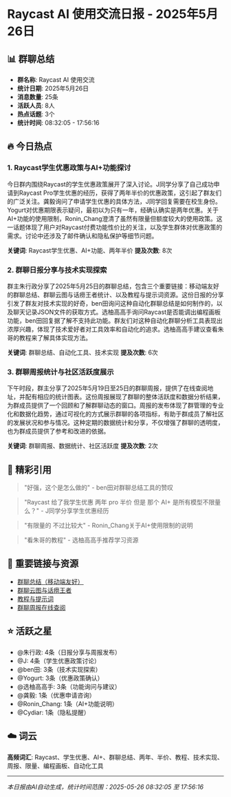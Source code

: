 # Raycast AI 使用交流日报 - 2025年5月26日

## 📊 群聊总结

- **群名称**: Raycast AI 使用交流
- **统计日期**: 2025年5月26日
- **消息数量**: 25条
- **活跃人员**: 8人
- **热点话题**: 3个
- **统计时间**: 08:32:05 - 17:56:16

## 🔥 今日热点

### 1. Raycast学生优惠政策与AI+功能探讨

今日群内围绕Raycast的学生优惠政策展开了深入讨论。J同学分享了自己成功申请到Raycast Pro学生优惠的经历，获得了两年半价的优惠政策，这引起了群友们的广泛关注。龚毅询问了申请学生优惠的具体方法，J同学回复需要在校生身份。Yogurt对优惠期限表示疑问，最初以为只有一年，经确认确实是两年优惠。关于AI+功能的使用限制，Ronin_Chang澄清了虽然有限量但额度较大的使用政策。这一话题体现了用户对Raycast付费功能性价比的关注，以及学生群体对优惠政策的需求。讨论中还涉及了邮件确认和隐私保护等细节问题。

**关键词**: Raycast学生优惠、AI+功能、两年半价
**提及次数**: 8次

### 2. 群聊日报分享与技术实现探索

群主朱行政分享了2025年5月25日的群聊总结，包含三个重要链接：移动端友好的群聊总结、群聊云图与话痨王者统计、以及教程与提示词资源。这份日报的分享引发了群友对技术实现的好奇，ben田询问这种自动化群聊总结是如何制作的，以及聊天记录JSON文件的获取方式。选柚高高手询问Raycast是否能调出编程画板功能，ben田回复据了解不支持此功能。群友们对这种自动化群聊分析工具表现出浓厚兴趣，体现了技术爱好者对工具效率和自动化的追求。选柚高高手建议查看朱哥的教程来了解具体实现方法。

**关键词**: 群聊总结、自动化工具、技术实现
**提及次数**: 6次

### 3. 群聊周报统计与社区活跃度展示

下午时段，群主分享了2025年5月19日至25日的群聊周报，提供了在线查阅地址，并配有相应的统计图表。这份周报展现了群聊的整体活跃度和数据分析结果，为群成员提供了一个回顾和了解群聊动态的窗口。周报的发布体现了群管理的专业化和数据化趋势，通过可视化的方式展示群聊的各项指标，有助于群成员了解社区的发展状况和参与情况。这种定期的数据统计和分享，不仅增强了群聊的透明度，也为群成员提供了参考和改进的依据。

**关键词**: 群聊周报、数据统计、社区活跃度
**提及次数**: 2次

## 💬 精彩引用

> "好强，这个是怎么做的" - ben田对群聊总结工具的赞叹

> "Raycast 给了我学生优惠 两年 pro 半价 但是 那个 AI+ 是所有模型不限量么？" - J同学分享学生优惠经历

> "有限量的 不过比较大" - Ronin_Chang关于AI+使用限制的说明

> "看朱哥的教程" - 选柚高高手推荐学习资源

## 🔗 重要链接与资源

- [群聊总结（移动端友好）](https://s.mrw.so/cuQS3)
- [群聊云图与话痨王者](https://s.mrw.so/aZC83)
- [教程与提示词](https://s.mrw.so/8F5yP)
- [群聊周报在线查阅](https://www.32kw.com/view/171b363)

## ⭐ 活跃之星

- @朱行政: 4条（日报分享与周报发布）
- @J: 4条（学生优惠政策讨论）
- @ben田: 3条（技术实现探索）
- @Yogurt: 3条（优惠政策确认）
- @选柚高高手: 3条（功能询问与建议）
- @龚毅: 1条（优惠申请咨询）
- @Ronin_Chang: 1条（AI+功能说明）
- @Cydiar: 1条（隐私提醒）

## ☁️ 词云

**高频词汇**: Raycast、学生优惠、AI+、群聊总结、两年、半价、教程、技术实现、周报、限量、编程画板、自动化工具

---

*本日报由AI自动生成，统计时间范围：2025-05-26 08:32:05 至 17:56:16*
